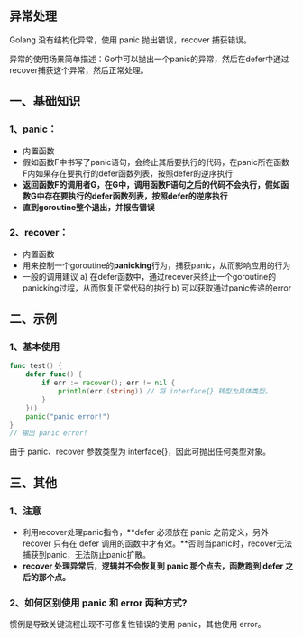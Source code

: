 ## 异常处理
Golang 没有结构化异常，使用 panic 抛出错误，recover 捕获错误。

异常的使用场景简单描述：Go中可以抛出一个panic的异常，然后在defer中通过recover捕获这个异常，然后正常处理。

## 一、基础知识
### 1、panic：
* 内置函数
* 假如函数F中书写了panic语句，会终止其后要执行的代码，在panic所在函数F内如果存在要执行的defer函数列表，按照defer的逆序执行
* **返回函数F的调用者G，在G中，调用函数F语句之后的代码不会执行，假如函数G中存在要执行的defer函数列表，按照defer的逆序执行**
* **直到goroutine整个退出，并报告错误**
    
### 2、recover：
* 内置函数
* 用来控制一个goroutine的**panicking**行为，捕获panic，从而影响应用的行为
* 一般的调用建议
    a) 在defer函数中，通过recever来终止一个goroutine的panicking过程，从而恢复正常代码的执行
    b) 可以获取通过panic传递的error
 
## 二、示例
### 1、基本使用
```go
func test() {
    defer func() {
        if err := recover(); err != nil {
            println(err.(string)) // 将 interface{} 转型为具体类型。
        }
    }()
    panic("panic error!")
}
// 输出 panic error!
```
由于 panic、recover 参数类型为 interface{}，因此可抛出任何类型对象。

## 三、其他
### 1、注意
* 利用recover处理panic指令，**defer 必须放在 panic 之前定义，另外 recover 只有在 defer 调用的函数中才有效。**否则当panic时，recover无法捕获到panic，无法防止panic扩散。
* **recover 处理异常后，逻辑并不会恢复到 panic 那个点去，函数跑到 defer 之后的那个点。**

### 2、如何区别使用 panic 和 error 两种方式?
惯例是导致关键流程出现不可修复性错误的使用 panic，其他使用 error。